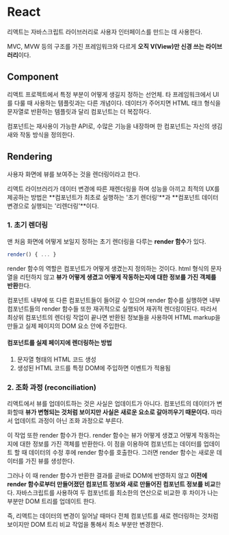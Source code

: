 # React

리액트는 자바스크립트 라이브러리로 사용자 인터페이스를 만드는 데 사용한다.

MVC, MVW 등의 구조를 가진 프레임워크와 다르게 **오직 V(View)만 신경 쓰는 라이브러리**이다.

## Component

리액트 프로젝트에서 특정 부분이 어떻게 생길지 정하는 선언체. 타 프레임워크에서 UI를 다룰 때 사용하는 템플릿과는 다른 개념이다. 데이터가 주어지면 HTML 태크 형식을 문자열로 반환하는 템플릿과 달리 컴포넌트는 더 복잡하다.

컴포넌트는 재사용이 가능한 API로, 수많은 기능을 내장하며 한 컴포넌트는 자신의 생김새와 작동 방식을 정의한다.

## Rendering

사용자 화면에 뷰를 보여주는 것을 렌더링이라고 한다.

리액트 라이브러리가 데이터 변경에 따른 재렌더링을 하며 성능을 아끼고 최적의 UX를 제공하는 방법은 **컴포넌트가 최초로 실행하는 '초기 렌더링'**과 **컴포넌트 데이터 변경으로 실행되는 '리렌더링'**이다.

### 1. 초기 렌더링

맨 처음 화면에 어떻게 보일지 정하는 초기 렌더링을 다루는 **render 함수**가 있다.

```javascript
render() { ... }
```

render 함수의 역할은 컴포넌트가 어떻게 생겼는지 정의하는 것이다. html 형식의 문자열을 리턴하지 않고 **뷰가 어떻게 생겼고 어떻게 작동하는지에 대한 정보를 가진 객체를 반환**한다.

컴포넌트 내부에 또 다른 컴포넌트들이 들어갈 수 있으며 render 함수를 실행하면 내부 컴포넌트들의 render 함수들 또한 재귀적으로 실행되어 재귀적 렌더링이된다. 따라서 최상위 컴포넌트의 렌더링 작업이 끝나면 반환된 정보들을 사용하여 HTML markup을 만들고 실제 페이지의 DOM 요소 안에 주입한다.

#### 컴포넌트를 실제 페이지에 렌더링하는 방법

1. 문자열 형태의 HTML 코드 생성
2. 생성된 HTML 코드를 특정 DOM에 주입하면 이벤트가 적용됨

### 2. 조화 과정 (reconciliation)

리액트에서 뷰를 업데이트하는 것은 사실은 업데이트가 아니다. 컴포넌트의 데이터가 변화할때 **뷰가 변형되는 것처럼 보이지만 사실은 새로운 요소로 갈아끼우기 때문이다.** 따라서 업데이트 과정이 아닌 조화 과정으로 부른다.

이 작업 또한 render 함수가 한다. render 함수는 뷰가 어떻게 생겼고 어떻게 작동하는지에 대한 정보를 가진 객체를 반환한다. 이 점을 이용하여 컴포넌트는 데이터를 업데이트 할 때 데이터의 수정 후에 render 함수를 호출한다. 그러면 render 함수는 새로운 데이터를 가진 뷰를 생성한다.

그러나 이 때 render 함수가 반환한 결과를 곧바로 DOM에 반영하지 않고 **이전에 render 함수로부터 만들어졌던 컴포넌트 정보와 새로 만들어진 컴포넌트 정보를 비교**한다. 자바스크립트를 사용하여 두 컴포넌트를 최소한의 연산으로 비교한 후 차이가 나는 부분만 DOM 트리를 업데이트 한다.

즉, 리액트는 데이터의 변경이 일어날 때마다 전체 컴포넌트를 새로 렌더링하는 것처럼 보이지만 DOM 트리 비교 작업을 통해서 최소 부분만 변경한다.

